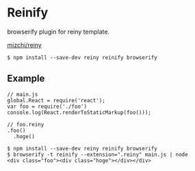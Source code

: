 # Reinify

browserify plugin for reiny template.

[mizchi/reiny](https://github.com/mizchi/reiny "mizchi/reiny")

```
$ npm install --save-dev reiny reinify browserify
```

## Example

```
// main.js
global.React = require('react');
var foo = require('./foo')
console.log(React.renderToStaticMarkup(foo()));
```

```
// foo.reiny
.foo()
  .hoge()
```


```
$ npm install --save-dev reiny reinify browserify
$ browserify -t reinify --extension=".reiny" main.js | node
<div class="foo"><div class="hoge"></div></div>
```
